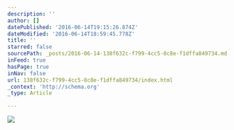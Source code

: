 ```yaml
---
description: ''
author: []
datePublished: '2016-06-14T19:15:26.874Z'
dateModified: '2016-06-14T18:59:45.778Z'
title: ''
starred: false
sourcePath: _posts/2016-06-14-138f632c-f799-4cc5-8c8e-f1dffa849734.md
inFeed: true
hasPage: true
inNav: false
url: 138f632c-f799-4cc5-8c8e-f1dffa849734/index.html
_context: 'http://schema.org'
_type: Article

---
```

![](https://the-grid-user-content.s3-us-west-2.amazonaws.com/6dbdbd9d-c5e3-482e-961f-55fbf3b18be4.jpg)